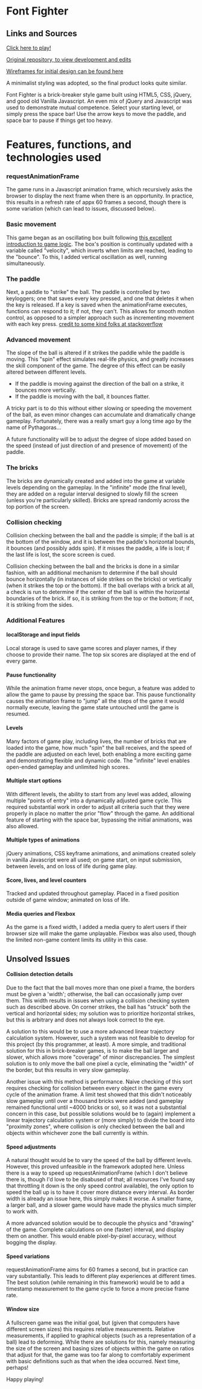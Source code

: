 # Font Fighter

## Links and Sources

[Click here to play!](https://aponty.github.io/font_fighter/index.html)

[Original repository, to view development and edits](https://github.com/aponty/game_project)

[Wireframes for initial design can be found here](https://wireframe.cc/pro/pp/67ebc0a6391765)

A minimalist styling was adopted, so the final product looks quite similar.


Font Fighter is a brick-breaker style game built using HTML5, CSS, jQuery, and good old Vanilla Javascript. An even mix of jQuery and Javascript was used to demonstrate mutual competence. Select your starting level, or simply press the space bar! Use the arrow keys to move the paddle, and space bar to pause if things get too heavy.


# Features, functions, and technologies used

### requestAnimationFrame
The game runs in a Javascript animation frame, which recursively asks the browser to display the next frame when there is an opportunity. In practice, this results in a refresh rate of appx 60 frames a second, though there is some variation (which can lead to issues, discussed below).

### Basic movement
 This game began as an oscillating box built following [this excellent introduction to game logic](http://isaacsukin.com/news/2015/01/detailed-explanation-javascript-game-loops-and-timing#node-js-io-js-ie9-support). The box's position is continually updated with a variable called "velocity", which inverts when limits are reached, leading to the "bounce". To this, I added vertical oscillation as well, running simultaneously.

### The paddle

Next, a paddle to "strike" the ball. The paddle is controlled by two keyloggers; one that saves every key pressed, and one that deletes it when the key is released. If a key is saved when the animationFrame executes, functions can respond to it; if not, they can't. This allows for smooth motion control, as opposed to a simpler approach such as incrementing movement with each key press. [credit to some kind folks at stackoverflow](https://stackoverflow.com/questions/13538168/is-it-possible-to-make-jquery-keydown-respond-faster)

### Advanced movement

The slope of the ball is altered if it strikes the paddle while the paddle is moving. This "spin" effect simulates real-life physics, and greatly increases the skill component of the game. The degree of this effect can be easily altered between different levels.

* If the paddle is moving against the direction of the ball on a strike, it bounces more vertically.
* If the paddle is moving with the ball, it bounces flatter.

A tricky part is to do this without either slowing or speeding the movement of the ball, as even minor changes can accumulate and dramatically change gameplay. Fortunately, there was a really smart guy a long time ago by the name of Pythagoras...

A future functionality will be to adjust the degree of slope added based on the speed (instead of just direction of and presence of movement) of the paddle.

### The bricks

The bricks are dynamically created and added into the game at variable levels depending on the gameplay. In the "infinite" mode (the final level), they are added on a regular interval designed to slowly fill the screen (unless you're particularly skilled). Bricks are spread randomly across the top portion of the screen.

### Collision checking

Collision checking between the ball and the paddle is simple; if the ball is at the bottom of the window, and it is between the paddle's horizontal bounds, it bounces (and possibly adds spin). If it misses the paddle, a life is lost; if the last life is lost, the score screen is cued.

Collision checking between the ball and the bricks is done in a similar fashion, with an additional mechanism to determine if the ball should bounce horizontally (in instances of side strikes on the bricks) or vertically (when it strikes the top or the bottom). If the ball overlaps with a brick at all, a check is run to determine if the center of the ball is within the horizontal boundaries of the brick. If so, it is striking from the top or the bottom; if not, it is striking from the sides.

### Additional Features

#### localStorage and input fields

Local storage is used to save game scores and player names, if they choose to provide their name. The top six scores are displayed at the end of every game.

#### Pause functionality

While the animation frame never stops, once begun, a feature was added to allow the game to pause by pressing the space bar. This pause functionality causes the animation frame to "jump" all the steps of the game it would normally execute, leaving the game state untouched until the game is resumed.

#### Levels

Many factors of game play, including lives, the number of bricks that are loaded into the game, how much "spin" the ball receives, and the speed of the paddle are adjusted on each level, both enabling a more exciting game and demonstrating flexible and dynamic code. The "infinite" level enables open-ended gameplay and unlimited high scores.

#### Multiple start options

With different levels, the ability to start from any level was added, allowing multiple "points of entry" into a dynamically adjusted game cycle. This required substantial work in order to adjust all criteria such that they were properly in place no matter the prior "flow" through the game. An additional feature of starting with the space bar, bypassing the initial animations, was also allowed.

#### Multiple types of animations

jQuery animations, CSS keyframe animations, and animations created solely in vanilla Javascript were all used; on game start, on input submission, between levels, and on loss of life during game play.

#### Score, lives, and level counters

Tracked and updated throughout gameplay. Placed in a fixed position outside of game window; animated on loss of life.

#### Media queries and Flexbox

As the game is a fixed width, I added a media query to alert users if their browser size will make the game unplayable. Flexbox was also used, though the limited non-game content limits its utility in this case.

## Unsolved Issues

#### Collision detection details

Due to the fact that the ball moves more than one pixel a frame, the borders must be given a 'width'; otherwise, the ball can occasionally jump over them. This width results in issues when using a collision checking system such as described above. On corner strikes, the ball has "struck" both the vertical and horizontal sides; my solution was to prioritize horizontal strikes, but this is arbitrary and does not always look correct to the eye.

A solution to this would be to use a more advanced linear trajectory calculation system. However, such a system was not feasible to develop for this project (by this programmer, at least). A more simple, and traditional solution for this in brick-breaker games, is to make the ball larger and slower, which allows more "coverage" of minor discrepancies. The simplest solution is to only move the ball one pixel a cycle, eliminating the "width" of the border, but this results in very slow gameplay.

Another issue with this method is performance. Naive checking of this sort requires checking for collision between every object in the game every cycle of the animation frame. A limit test showed that this didn't noticeably slow gameplay until over a thousand bricks were added (and gameplay remained functional until ~4000 bricks or so), so it was not a substantial concern in this case, but possible solutions would be to (again) implement a linear trajectory calculation system or (more simply) to divide the board into "proximity zones", where collision is only checked between the ball and objects within whichever zone the ball currently is within.

#### Speed adjustments

A natural thought would be to vary the speed of the ball by different levels. However, this proved unfeasible in the framework adopted here. Unless there is a way to speed up requestAnimationFrame (which I don't believe there is, though I'd love to be disabused of that; all resources I've found say that throttling it down is the only speed control available), the only option to speed the ball up is to have it cover more distance every interval. As border width is already an issue here, this simply makes it worse. A smaller frame, a larger ball, and a slower game would have made the physics much simpler to work with.

A more advanced solution would be to decouple the physics and "drawing" of the game. Complete calculations on one (faster) interval, and display them on another. This would enable pixel-by-pixel accuracy, without bogging the display.

#### Speed variations

requestAnimationFrame aims for 60 frames a second, but in practice can vary substantially. This leads to different play experiences at different times. The best solution (while remaining in this framework) would be to add a timestamp measurement to the game cycle to force a more precise frame rate.

#### Window size

A fullscreen game was the initial goal, but (given that computers have different screen sizes) this requires relative measurements. Relative measurements, if applied to graphical objects (such as a representation of a ball) lead to deforming. While there are solutions for this, namely measuring the size of the screen and basing sizes of objects within the game on ratios that adjust for that, the game was too far along to comfortably experiment with basic definitions such as that when the idea occurred. Next time, perhaps!


Happy playing!
